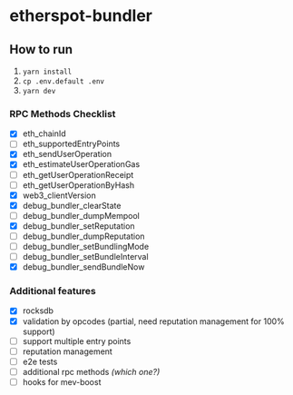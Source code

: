 # etherspot-bundler

## How to run

1. `yarn install`
2. `cp .env.default .env`
3. `yarn dev`


### RPC Methods Checklist

- [x] eth_chainId
- [ ] eth_supportedEntryPoints
- [x] eth_sendUserOperation
- [x] eth_estimateUserOperationGas
- [ ] eth_getUserOperationReceipt
- [ ] eth_getUserOperationByHash
- [x] web3_clientVersion
- [x] debug_bundler_clearState
- [ ] debug_bundler_dumpMempool
- [x] debug_bundler_setReputation
- [ ] debug_bundler_dumpReputation
- [ ] debug_bundler_setBundlingMode
- [ ] debug_bundler_setBundleInterval
- [x] debug_bundler_sendBundleNow

### Additional features
- [x] rocksdb
- [x] validation by opcodes (partial, need reputation management for 100% support)
- [ ] support multiple entry points
- [ ] reputation management
- [ ] e2e tests
- [ ] additional rpc methods *(which one?)*
- [ ] hooks for mev-boost
